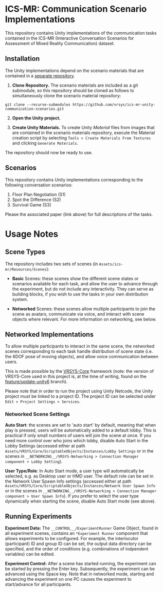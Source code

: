 # ICS-MR: Communication Scenario Implementations

This repository contains Unity implementations of the communication tasks contained in the ICS-MR (Interactive Conversation Scenarios for Assessment of Mixed Reality Communication) dataset.    

## Installation

The Unity implementations depend on the scenario materials that are contained in a [separate repository](https://github.com/vrsys/ics-mr-communication-scenario-materials).

1. **Clone Repository.** The scenario materials are included as a git submodule, so this repository should be cloned as follows to simultaneously clone the scenario material repository:

```
git clone --recurse-submodules https://github.com/vrsys/ics-mr-unity-communication-scenarios.git
```

2. **Open the Unity project.** 

3. **Create Unity Materials.** To create Unity _Material_ files from images that are contained in the scenario materials repository, execute the Material creation script by selecting `Tools > Create Materials From Textures` and clicking `Generate Materials`.

The repository should now be ready to use.


## Scenarios

This repository contains Unity implementations corresponding to the following conversation scenarios:

1. Floor Plan Negotiation (S1)
2. Spot the Difference (S2)
3. Survival Game (S3)

Please the associated paper (link above) for full descriptions of the tasks.


# Usage Notes

## Scene Types

The repository includes two sets of scenes (in `Assets/ics-mr/Resources/Scenes`):

* **Basic** Scenes: these scenes show the different scene states or scenarios available for each task, and allow the user to advance through the experiment, but do not include any interactivity. They can serve as building blocks, if you wish to use the tasks in your own distribution system.

* **Networked** Scenes: these scenes allow multiple participants to join the scene as avatars, communicate via voice, and interact with scene objects where relevant. For more information on networking, see below.


## Networked Implementations

To allow multiple participants to interact in the same scene, the networked scenes corresponding to each task handle distribution of scene state (i.e. the 6DOF pose of moving objects), and allow voice communication between users.

This is made possible by the [VRSYS-Core](https://github.com/vrsys/vrsys-core/) framework (note: the version of VRSYS-Core used in this project is, at the time of writing, found on the [feature/update-unity6](https://github.com/vrsys/vrsys-core/tree/feature/update-unity6) branch). 

Please note that in order to run the project using Unity Netcode, the Unity project must be linked to a project ID. The project ID can be selected under `Edit > Project Settings > Services`.

### Networked Scene Settings

**Auto Start**: the scenes are set to 'auto start' by default, meaning that when play is pressed, users will be automatically added to a default lobby. This is practical if only small numbers of users will join the scene at once. If you need more control over who joins which lobby, disable Auto Start in the Lobby Settings (accessed either at path `Assets/VRSYS/Core/ScriptableObjects/Instances/Lobby Settings` or in the scenes in `__NETWORKING__/VRSYS-Networking > Connection Manager component > Lobby Setting`). 

**User Type/Role**: In Auto Start mode, a user type will automatically be selected, e.g. as Desktop user or HMD user. The default role can be set in the Network User Spawn Info settings (accessed either at path `Assets/VRSYS/Core/ScriptableObjects/Instances/Network User Spawn Info` or in the scenes in `__NETWORKING__/VRSYS-Networking > Connection Manager component > User Spawn Info`). If you prefer to select the user type dynamically when starting the scene, disable Auto Start mode (see above).


## Running Experiments

**Experiment Data:** The `__CONTROL__/ExperimentRunner` Game Object, found in all experiment scenes, contains an `*Experiment Runner` component that allows experiments to be configured. For example, the interlocutor (participant) ID and group ID can be set, the output data directory can be specified, and the order of conditions (e.g. combinations of indpendent variables) can be edited.

**Experiment Control:** After a scene has started running, the experiment can be started by pressing the Enter key. Subsequently, the experiment can be advanced using the Space key. Note that in networked mode, starting and advancing the experiment on one PC causes the experiment to start/advance for all participants. 
